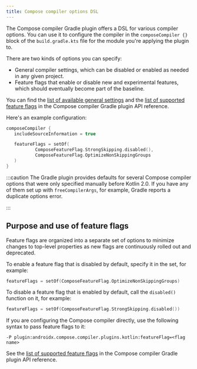 ```yaml
---
title: Compose compiler options DSL
---
```



The Compose compiler Gradle plugin offers a DSL for various compiler options.
You can use it to configure the compiler in the `composeCompiler {}` block of the `build.gradle.kts` file for the module
you're applying the plugin to.

There are two kinds of options you can specify:

* General compiler settings, which can be disabled or enabled as needed in any given project.
* Feature flags that enable or disable new and experimental features, which should eventually become part of the baseline.

You can find the [list of available general settings](https://kotlinlang.org/api/kotlin-gradle-plugin/compose-compiler-gradle-plugin/org.jetbrains.kotlin.compose.compiler.gradle/-compose-compiler-gradle-plugin-extension/)
and the [list of supported feature flags](https://kotlinlang.org/api/kotlin-gradle-plugin/compose-compiler-gradle-plugin/org.jetbrains.kotlin.compose.compiler.gradle/-compose-feature-flag/-companion/)
in the Compose compiler Gradle plugin API reference.

Here's an example configuration:

```kotlin
composeCompiler {
   includeSourceInformation = true

   featureFlags = setOf(
           ComposeFeatureFlag.StrongSkipping.disabled(),
           ComposeFeatureFlag.OptimizeNonSkippingGroups
   )
}
```

:::caution
The Gradle plugin provides defaults for several Compose compiler options that were only specified manually before Kotlin 2.0.
If you have any of them set up with `freeCompilerArgs`, for example, Gradle reports a duplicate options error.

:::

## Purpose and use of feature flags

Feature flags are organized into a separate set of options to minimize changes to top-level properties as new flags
are continuously rolled out and deprecated.

To enable a feature flag that is disabled by default, specify it in the set, for example:

```kotlin
featureFlags = setOf(ComposeFeatureFlag.OptimizeNonSkippingGroups)
```

To disable a feature flag that is enabled by default, call the `disabled()` function on it, for example:

```kotlin
featureFlags = setOf(ComposeFeatureFlag.StrongSkipping.disabled())
```

If you are configuring the Compose compiler directly, use the following syntax to pass feature flags to it:

```none
-P plugin:androidx.compose.compiler.plugins.kotlin:featureFlag=<flag name>
```

See the [list of supported feature flags](https://kotlinlang.org/api/kotlin-gradle-plugin/compose-compiler-gradle-plugin/org.jetbrains.kotlin.compose.compiler.gradle/-compose-feature-flag/-companion/)
in the Compose compiler Gradle plugin API reference.
